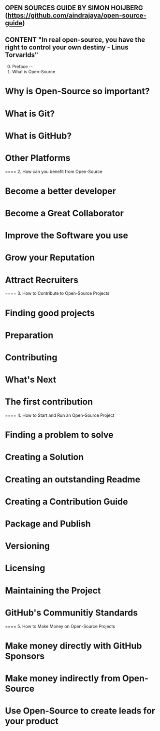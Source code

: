 OPEN SOURCES GUIDE BY SIMON HOIJBERG
(https://github.com/aindrajaya/open-source-guide)
--------------------
CONTENT
"In real open-source, you have the right to control your own destiny - Linus Torvarlds"
--
0. Preface
--
1. What is Open-Source
# Why is Open-Source so important?
# What is Git?
# What is GitHub?
# Other Platforms

====
2. How can you benefit from Open-Source
# Become a better developer
# Become a Great Collaborator
# Improve the Software you use
# Grow your Reputation
# Attract Recruiters

====
3. How to Contribute to Open-Source Projects
# Finding good projects
# Preparation
# Contributing
# What's Next
# The first contribution

====
4. How to Start and Run an Open-Source Project
# Finding a problem to solve
# Creating a Solution
# Creating an outstanding Readme
# Creating a Contribution Guide
# Package and Publish
# Versioning
# Licensing
# Maintaining the Project
# GitHub's Communitiy Standards

====
5. How to Make Money on Open-Source Projects
# Make money directly with GitHub Sponsors
# Make money indirectly from Open-Source
# Use Open-Source to create leads for your product 